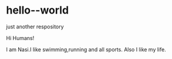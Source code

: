 # hello--world
just another respository

 Hi Humans!
 
 I am Nasi.I like swimming,running and all sports.
 Also I like my life.
